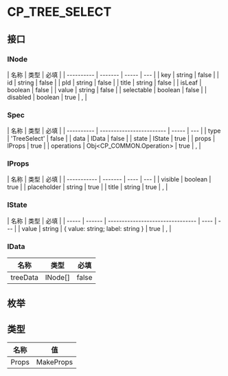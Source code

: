 # CP_TREE_SELECT

## 接口

### INode

| 名称       | 类型    | 必填  |
| ---------- | ------- | ----- | --- |
| key        | string  | false |
| id         | string  | false |
| pId        | string  | false |
| title      | string  | false |
| isLeaf     | boolean | false |
| value      | string  | false |
| selectable | boolean | false |
| disabled   | boolean | true  | ,   |

### Spec

| 名称       | 类型                     | 必填  |
| ---------- | ------------------------ | ----- | --- |
| type       | 'TreeSelect'             | false |
| data       | IData                    | false |
| state      | IState                   | true  |
| props      | IProps                   | true  |
| operations | Obj<CP_COMMON.Operation> | true  | ,   |

### IProps

| 名称        | 类型    | 必填 |
| ----------- | ------- | ---- | --- |
| visible     | boolean | true |
| placeholder | string  | true |
| title       | string  | true | ,   |

### IState

| 名称  | 类型   | 必填                             |
| ----- | ------ | -------------------------------- | ---- | --- |
| value | string | { value: string; label: string } | true | ,   |

### IData

| 名称     | 类型    | 必填  |
| -------- | ------- | ----- |
| treeData | INode[] | false |

## 枚举

## 类型

| 名称  | 值              |
| ----- | --------------- |
| Props | MakeProps<Spec> |
